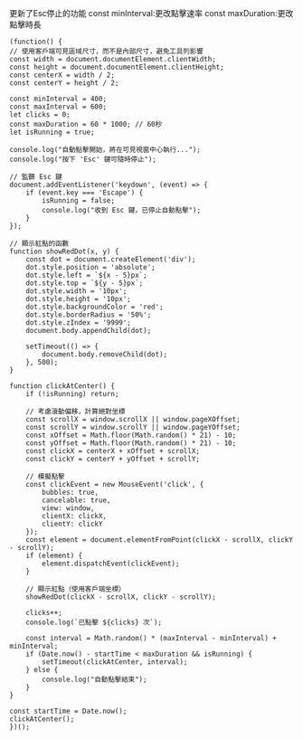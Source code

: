 更新了Esc停止的功能
 const minInterval:更改點擊速率
 const maxDuration:更改點擊時長
 
    
    (function() {
    // 使用客戶端可見區域尺寸，而不是內部尺寸，避免工具列影響
    const width = document.documentElement.clientWidth;
    const height = document.documentElement.clientHeight;
    const centerX = width / 2;
    const centerY = height / 2;

    const minInterval = 400;
    const maxInterval = 600;
    let clicks = 0;
    const maxDuration = 60 * 1000; // 60秒
    let isRunning = true;

    console.log("自動點擊開始，將在可見視窗中心執行...");
    console.log("按下 'Esc' 鍵可隨時停止");

    // 監聽 Esc 鍵
    document.addEventListener('keydown', (event) => {
        if (event.key === 'Escape') {
            isRunning = false;
            console.log("收到 Esc 鍵，已停止自動點擊");
        }
    });

    // 顯示紅點的函數
    function showRedDot(x, y) {
        const dot = document.createElement('div');
        dot.style.position = 'absolute';
        dot.style.left = `${x - 5}px`;
        dot.style.top = `${y - 5}px`;
        dot.style.width = '10px';
        dot.style.height = '10px';
        dot.style.backgroundColor = 'red';
        dot.style.borderRadius = '50%';
        dot.style.zIndex = '9999';
        document.body.appendChild(dot);

        setTimeout(() => {
            document.body.removeChild(dot);
        }, 500);
    }

    function clickAtCenter() {
        if (!isRunning) return;

        // 考慮滾動偏移，計算絕對坐標
        const scrollX = window.scrollX || window.pageXOffset;
        const scrollY = window.scrollY || window.pageYOffset;
        const xOffset = Math.floor(Math.random() * 21) - 10;
        const yOffset = Math.floor(Math.random() * 21) - 10;
        const clickX = centerX + xOffset + scrollX;
        const clickY = centerY + yOffset + scrollY;

        // 模擬點擊
        const clickEvent = new MouseEvent('click', {
            bubbles: true,
            cancelable: true,
            view: window,
            clientX: clickX,
            clientY: clickY
        });
        const element = document.elementFromPoint(clickX - scrollX, clickY - scrollY);
        if (element) {
            element.dispatchEvent(clickEvent);
        }

        // 顯示紅點（使用客戶端坐標）
        showRedDot(clickX - scrollX, clickY - scrollY);

        clicks++;
        console.log(`已點擊 ${clicks} 次`);

        const interval = Math.random() * (maxInterval - minInterval) + minInterval;
        if (Date.now() - startTime < maxDuration && isRunning) {
            setTimeout(clickAtCenter, interval);
        } else {
            console.log("自動點擊結束");
        }
    }

    const startTime = Date.now();
    clickAtCenter();
    })();
